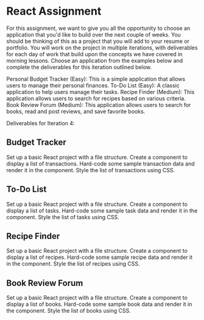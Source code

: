 # React Assignment
For this assignment, we want to give you all the opportunity to choose an application that you'd like to build over the next couple of weeks. You should be thinking of this as a project that you will add to your resume or portfolio. You will work on the project in multiple iterations, with deliverables for each day of work that build upon the concepts we have covered in morning lessons. Choose an application from the examples below and complete the deliverables for this iteration outlined below.


Personal Budget Tracker (Easy): This is a simple application that allows users to manage their personal finances.
To-Do List (Easy): A classic application to help users manage their tasks.
Recipe Finder (Medium): This application allows users to search for recipes based on various criteria.
Book Review Forum (Medium): This application allows users to search for books, read and post reviews, and save favorite books.


Deliverables for Iteration 4:

## Budget Tracker
Set up a basic React project with a file structure.
Create a component to display a list of transactions.
Hard-code some sample transaction data and render it in the component.
Style the list of transactions using CSS.

## To-Do List
Set up a basic React project with a file structure.
Create a component to display a list of tasks.
Hard-code some sample task data and render it in the component.
Style the list of tasks using CSS.

## Recipe Finder
Set up a basic React project with a file structure.
Create a component to display a list of recipes.
Hard-code some sample recipe data and render it in the component.
Style the list of recipes using CSS.

## Book Review Forum
Set up a basic React project with a file structure.
Create a component to display a list of books.
Hard-code some sample book data and render it in the component.
Style the list of books using CSS.
